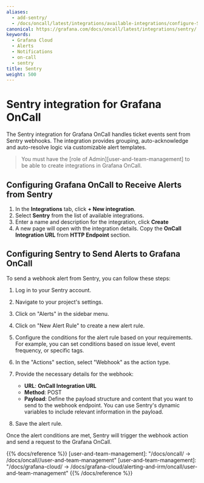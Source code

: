 ```yaml
---
aliases:
  - add-sentry/
  - /docs/oncall/latest/integrations/available-integrations/configure-Sentry/
canonical: https://grafana.com/docs/oncall/latest/integrations/sentry/
keywords:
  - Grafana Cloud
  - Alerts
  - Notifications
  - on-call
  - sentry
title: Sentry
weight: 500
---
```


# Sentry integration for Grafana OnCall

The Sentry integration for Grafana OnCall handles ticket events sent from Sentry webhooks.
The integration provides grouping, auto-acknowledge and auto-resolve logic via customizable alert templates.

> You must have the [role of Admin][user-and-team-management] to be able to create integrations in Grafana OnCall.

## Configuring Grafana OnCall to Receive Alerts from Sentry

1. In the **Integrations** tab, click **+ New integration**.
2. Select **Sentry** from the list of available integrations.
3. Enter a name and description for the integration, click **Create**
4. A new page will open with the integration details. Copy the **OnCall Integration URL** from **HTTP Endpoint** section.

## Configuring Sentry to Send Alerts to Grafana OnCall

To send a webhook alert from Sentry, you can follow these steps:

1. Log in to your Sentry account.

2. Navigate to your project's settings.

3. Click on "Alerts" in the sidebar menu.

4. Click on "New Alert Rule" to create a new alert rule.

5. Configure the conditions for the alert rule based on your requirements. For example, you can set conditions based on issue
level, event frequency, or specific tags.

6. In the "Actions" section, select "Webhook" as the action type.

7. Provide the necessary details for the webhook:

   - **URL**: **OnCall Integration URL**
   - **Method**: POST
   - **Payload**: Define the payload structure and content that you want to send to the webhook endpoint. You can use Sentry's
   dynamic variables to include relevant information in the payload.

8. Save the alert rule.

Once the alert conditions are met, Sentry will trigger the webhook action and send a request to the Grafana OnCall.

{{% docs/reference %}}
[user-and-team-management]: "/docs/oncall/ -> /docs/oncall/<ONCALL VERSION>/user-and-team-management"
[user-and-team-management]: "/docs/grafana-cloud/ -> /docs/grafana-cloud/alerting-and-irm/oncall/user-and-team-management"
{{% /docs/reference %}}
